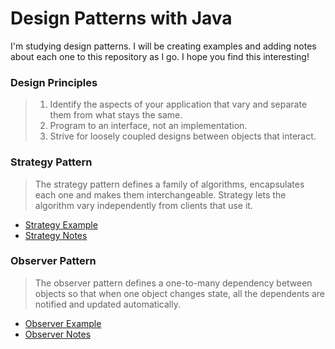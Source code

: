 # Design Patterns with Java
I'm studying design patterns. I will be creating examples and 
adding notes about each one to this repository as I go. I hope you
find this interesting!



### Design Principles
> <ol>
>   <li>Identify the aspects of your application that vary and separate them from what stays the same.</li>
>   <li>Program to an interface, not an implementation.</li>
>   <li>Strive for loosely coupled designs between objects that interact.</li>
> </ol>

### Strategy Pattern
> The strategy pattern defines a family of algorithms, encapsulates each one and makes them interchangeable. Strategy lets
the algorithm vary independently from clients that use it.
- [Strategy Example](src/main/java/com/welcometodannyland/strategy)
- [Strategy Notes](src/main/java/com/welcometodannyland/strategy/strategyNotes.md)

### Observer Pattern
> The observer pattern defines a one-to-many dependency between objects so that when one object changes state, all the 
dependents are notified and updated automatically.
- [Observer Example](src/main/java/com/welcometodannyland/observer)
- [Observer Notes](src/main/java/com/welcometodannyland/observer/observerNotes.md)
